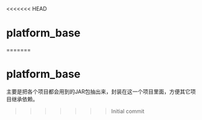 <<<<<<< HEAD
# platform_base
=======
# platform_base
   主要是把各个项目都会用到的JAR包抽出来，封装在这一个项目里面，方便其它项目继承依赖。
>>>>>>> Initial commit
